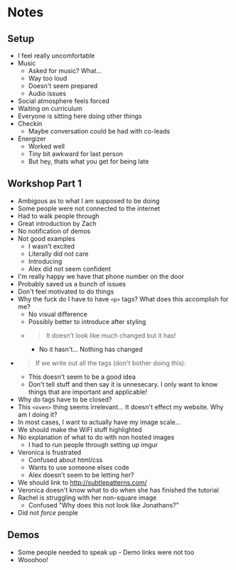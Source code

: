 # Notes

## Setup

- I feel really uncomfortable
- Music
  - Asked for music? What...
  - Way too loud
  - Doesn't seem prepared
  - Audio issues
- Social atmosphere feels forced
- Waiting on curriculum
- Everyone is sitting here doing other things
- Checkin
  - Maybe conversation could be had with co-leads
- Energizer 
  - Worked well
  - Tiny bit awkward for last person
  - But hey, thats what you get for being late

## Workshop Part 1

- Ambigous as to what I am supposed to be doing
- Some people were not connected to the internet
- Had to walk people through
- Great introduction by Zach
- No notification of demos
- Not good examples 
  - I wasn't excited
  - Literally did not care
  - Introducing
  - Alex did not seem confident
- I'm really happy we have that phone number on the door
- Probably saved us a bunch of issues
- Don't feel motivated to do things
- Why the fuck do I have to have `<p>` tags? What does this accomplish for me?
  - No visual difference
  - Possibly better to introduce after styling
  - > It doesn't look like much changed but it has!
    - No it hasn't... Nothing has changed
- > If we write out all the tags (don't bother doing this):
  - This doesn't seem to be a good idea
  - Don't tell stuff and then say it is unnesecary. I only want to know things
    that are important and applicable!
- Why do tags have to be closed?
- This `<oven>` thing seems irrelevant... It doesn't effect my website. Why am
  I doing it?
- In most cases, I want to actually have my image scale...
- We should make the WiFI stuff highlighted
- No explanation of what to do with non hosted images
  - I had to run people through setting up imgur
- Veronica is frustrated
  - Confused about html/css
  - Wants to use someone elses code
  - Alex doesn't seem to be letting her?
- We should link to http://subtlepatterns.com/
- Veronica doesn't know what to do when she has finished the tutorial
- Rachel is struggling with her non-square image
  - Confused "Why does this not look like Jonathans?"
- Did not _force_ people

## Demos

- Some people needed to speak up - Demo links were not too
- Wooohoo!
